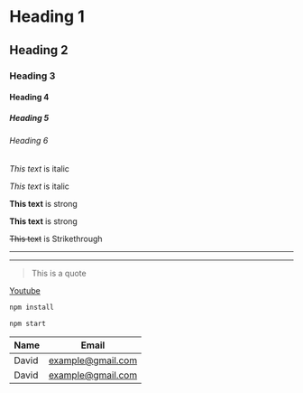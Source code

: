 <!-- Heading -->
# Heading 1
## Heading 2
### Heading 3
#### Heading 4
##### Heading 5
###### Heading 6

<!-- Italics -->
*This text* is italic

_This text_ is italic

<!-- Strong -->
**This text** is strong

__This text__ is strong

<!-- Strikethrough -->
~~This text~~ is Strikethrough

<!-- Horizontal Rule -->

---
___

<!-- Blockquote -->

> This is a quote

<!-- Links -->
[Youtube](https://www.youtube.com/) 

<!-- Code Blocks -->
```bash
npm install

npm start
```

<!-- Tables -->
| Name  | Email             |
| ----  | ----------------- |
| David | example@gmail.com |
| David | example@gmail.com |







